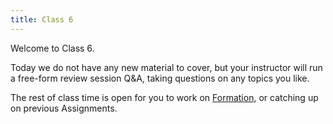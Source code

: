 ```yaml
---
title: Class 6
---
```


Welcome to Class 6.

Today we do not have any new material to cover, but your instructor will run a free-form review session Q&A, taking questions on any topics you like.

The rest of class time is open for you to work on [Formation][formation], or catching up on previous Assignments.


[formation]: ../../assignments/formation
